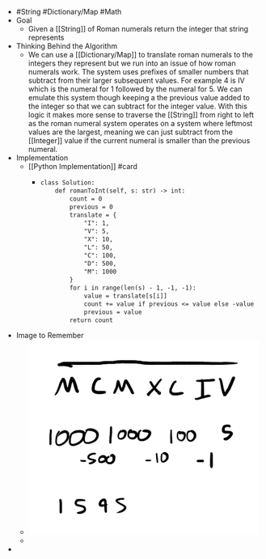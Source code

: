 - #String #Dictionary/Map #Math
- Goal
	- Given a [[String]] of Roman numerals return the integer that string represents
- Thinking Behind the Algorithm
	- We can use a [[Dictionary/Map]] to translate roman numerals to the integers they represent but we run into an issue of how roman numerals work. The system uses prefixes of smaller numbers that subtract from their larger subsequent values. For example 4 is IV which is the numeral for 1 followed by the numeral for 5. We can emulate this system though keeping a the previous value added to the integer so that we can subtract for the integer value. With this logic it makes more sense to traverse the [[String]] from right to left as the roman numeral system operates on a system where leftmost values are the largest, meaning we can just subtract from the [[Integer]] value if the current numeral is smaller than the previous numeral.
- Implementation
	- [[Python Implementation]] #card
		- ```
		  class Solution:
		      def romanToInt(self, s: str) -> int:
		          count = 0
		          previous = 0
		          translate = {
		              "I": 1, 
		              "V": 5, 
		              "X": 10, 
		              "L": 50,
		              "C": 100,
		              "D": 500,
		              "M": 1000
		          }
		          for i in range(len(s) - 1, -1, -1):
		              value = translate[s[i]]
		              count += value if previous <= value else -value
		              previous = value
		          return count
		  ```
- Image to Remember
	- ![image.png](../assets/image_1757176451708_0.png)
	-
-